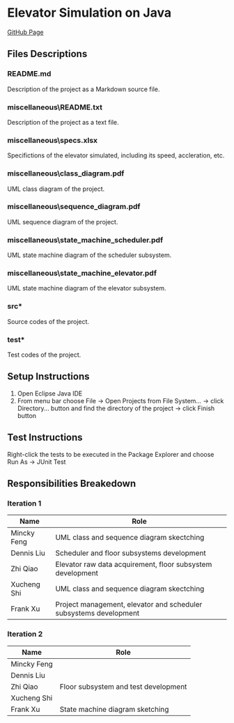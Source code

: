 # Elevator Simulation on Java

[GitHub Page](https://github.com/AkazaRenn/elevator)

## Files Descriptions

### README.md

Description of the project as a Markdown source file.

### miscellaneous\README.txt

Description of the project as a text file.

### miscellaneous\specs.xlsx

Specifictions of the elevator simulated, including its speed, accleration, etc.

### miscellaneous\class_diagram.pdf

UML class diagram of the project.

### miscellaneous\sequence_diagram.pdf

UML sequence diagram of the project.

### miscellaneous\state_machine_scheduler.pdf

UML state machine diagram of the scheduler subsystem.

### miscellaneous\state_machine_elevator.pdf

UML state machine diagram of the elevator subsystem.

### src\*
Source codes of the project.

### test\*
Test codes of the project.

## Setup Instructions

1. Open Eclipse Java IDE
2. From menu bar choose File -> Open Projects from File System... -> click Directory... button and find the directory of the project -> click Finish button

## Test Instructions

Right-click the tests to be executed in the Package Explorer and choose Run As -> JUnit Test

## Responsibilities Breakedown

### Iteration 1

Name|Role 
---|---
Mincky Feng|UML class and sequence diagram skectching
Dennis Liu|Scheduler and floor subsystems development
Zhi Qiao|Elevator raw data acquirement, floor subsystem development
Xucheng Shi|UML class and sequence diagram skectching
Frank Xu|Project management, elevator and scheduler subsystems development

### Iteration 2

Name|Role 
---|---
Mincky Feng|
Dennis Liu|
Zhi Qiao|Floor subsystem and test development
Xucheng Shi|
Frank Xu|State machine diagram sketching